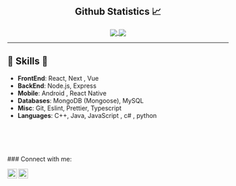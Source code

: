 

  <h2 align="center"> Github Statistics 📈 </h2>
  
  <div align="center"> 
     <a href="">
      <img align="center" src="https://github-readme-stats-sigma-five.vercel.app/api?username=YoussefPasha&show_icons=true&hide=stars&include_all_commits=true&count_private=true&theme=radical&line_height=40" />
    </a>
    <a href="">
      <img align="center" src="https://github-readme-stats.vercel.app/api/top-langs/?username=YoussefPasha&layout=compact&theme=radical"/>
    </a>
</div
  
<br/>
 
---


[website]: youssefbashafcis@gmail.com/
[instagram]: https://www.instagram.com/youssefpasha_/
[linkedin]: https://www.linkedin.com/in/youssef-pasha-95aaba187/

##  🎉 Skills  🎉
- **FrontEnd**: React, Next , Vue
- **BackEnd**:  Node.js, Express
- **Mobile**: Android , React Native
- **Databases**: MongoDB (Mongoose), MySQL
- **Misc**: Git, Eslint, Prettier, Typescript
- **Languages**: C++, Java, JavaScript , c# , python
</br>
</br>
</br>
</br>
### Connect with me:

[<img align="left" alt="Ramyy | email" width="22px" src="https://cdn.jsdelivr.net/npm/simple-icons@v3/icons/gmail.svg" />](mailto:youssefbashafcis@gmail.com)
[<img align="left" alt="Ramyy | Linkedin" width="22px" src="https://cdn.jsdelivr.net/npm/simple-icons@v3/icons/linkedin.svg" />](https://www.linkedin.com/in/youssef-pasha-95aaba187/)
